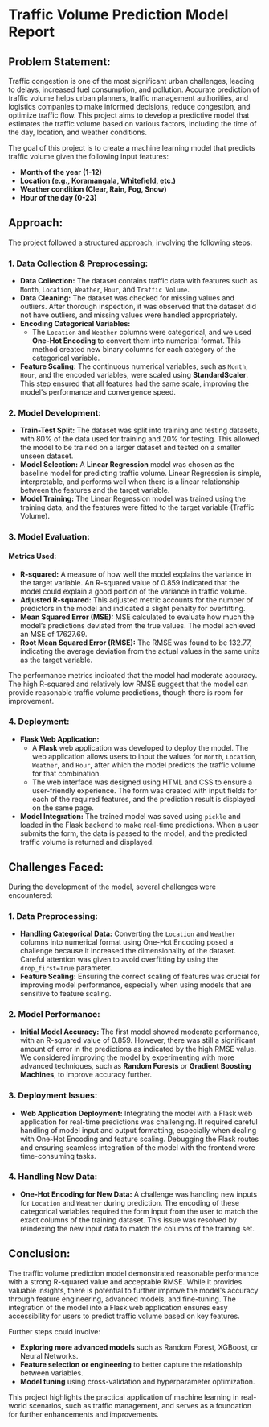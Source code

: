# Traffic Volume Prediction Model Report

## Problem Statement:

Traffic congestion is one of the most significant urban challenges, leading to delays, increased fuel consumption, and pollution. Accurate prediction of traffic volume helps urban planners, traffic management authorities, and logistics companies to make informed decisions, reduce congestion, and optimize traffic flow. This project aims to develop a predictive model that estimates the traffic volume based on various factors, including the time of the day, location, and weather conditions.

The goal of this project is to create a machine learning model that predicts traffic volume given the following input features:

- **Month of the year (1-12)**
- **Location (e.g., Koramangala, Whitefield, etc.)**
- **Weather condition (Clear, Rain, Fog, Snow)**
- **Hour of the day (0-23)**

## Approach:

The project followed a structured approach, involving the following steps:

### 1. Data Collection & Preprocessing:

- **Data Collection:** The dataset contains traffic data with features such as `Month`, `Location`, `Weather`, `Hour`, and `Traffic Volume`.
- **Data Cleaning:** The dataset was checked for missing values and outliers. After thorough inspection, it was observed that the dataset did not have outliers, and missing values were handled appropriately.
- **Encoding Categorical Variables:**
  - The `Location` and `Weather` columns were categorical, and we used **One-Hot Encoding** to convert them into numerical format. This method created new binary columns for each category of the categorical variable.
- **Feature Scaling:** The continuous numerical variables, such as `Month`, `Hour`, and the encoded variables, were scaled using **StandardScaler**. This step ensured that all features had the same scale, improving the model's performance and convergence speed.

### 2. Model Development:

- **Train-Test Split:** The dataset was split into training and testing datasets, with 80% of the data used for training and 20% for testing. This allowed the model to be trained on a larger dataset and tested on a smaller unseen dataset.
- **Model Selection:** A **Linear Regression** model was chosen as the baseline model for predicting traffic volume. Linear Regression is simple, interpretable, and performs well when there is a linear relationship between the features and the target variable.
- **Model Training:** The Linear Regression model was trained using the training data, and the features were fitted to the target variable (Traffic Volume).

### 3. Model Evaluation:

#### Metrics Used:

- **R-squared:** A measure of how well the model explains the variance in the target variable. An R-squared value of 0.859 indicated that the model could explain a good portion of the variance in traffic volume.
- **Adjusted R-squared:** This adjusted metric accounts for the number of predictors in the model and indicated a slight penalty for overfitting.
- **Mean Squared Error (MSE):** MSE calculated to evaluate how much the model’s predictions deviated from the true values. The model achieved an MSE of 17627.69.
- **Root Mean Squared Error (RMSE):** The RMSE was found to be 132.77, indicating the average deviation from the actual values in the same units as the target variable.

The performance metrics indicated that the model had moderate accuracy. The high R-squared and relatively low RMSE suggest that the model can provide reasonable traffic volume predictions, though there is room for improvement.

### 4. Deployment:

- **Flask Web Application:**
  - A **Flask** web application was developed to deploy the model. The web application allows users to input the values for `Month`, `Location`, `Weather`, and `Hour`, after which the model predicts the traffic volume for that combination.
  - The web interface was designed using HTML and CSS to ensure a user-friendly experience. The form was created with input fields for each of the required features, and the prediction result is displayed on the same page.
- **Model Integration:** The trained model was saved using `pickle` and loaded in the Flask backend to make real-time predictions. When a user submits the form, the data is passed to the model, and the predicted traffic volume is returned and displayed.

## Challenges Faced:

During the development of the model, several challenges were encountered:

### 1. Data Preprocessing:

- **Handling Categorical Data:** Converting the `Location` and `Weather` columns into numerical format using One-Hot Encoding posed a challenge because it increased the dimensionality of the dataset. Careful attention was given to avoid overfitting by using the `drop_first=True` parameter.
- **Feature Scaling:** Ensuring the correct scaling of features was crucial for improving model performance, especially when using models that are sensitive to feature scaling.

### 2. Model Performance:

- **Initial Model Accuracy:** The first model showed moderate performance, with an R-squared value of 0.859. However, there was still a significant amount of error in the predictions as indicated by the high RMSE value. We considered improving the model by experimenting with more advanced techniques, such as **Random Forests** or **Gradient Boosting Machines**, to improve accuracy further.

### 3. Deployment Issues:

- **Web Application Deployment:** Integrating the model with a Flask web application for real-time predictions was challenging. It required careful handling of model input and output formatting, especially when dealing with One-Hot Encoding and feature scaling. Debugging the Flask routes and ensuring seamless integration of the model with the frontend were time-consuming tasks.

### 4. Handling New Data:

- **One-Hot Encoding for New Data:** A challenge was handling new inputs for `Location` and `Weather` during prediction. The encoding of these categorical variables required the form input from the user to match the exact columns of the training dataset. This issue was resolved by reindexing the new input data to match the columns of the training set.

## Conclusion:

The traffic volume prediction model demonstrated reasonable performance with a strong R-squared value and acceptable RMSE. While it provides valuable insights, there is potential to further improve the model's accuracy through feature engineering, advanced models, and fine-tuning. The integration of the model into a Flask web application ensures easy accessibility for users to predict traffic volume based on key features.

Further steps could involve:
- **Exploring more advanced models** such as Random Forest, XGBoost, or Neural Networks.
- **Feature selection or engineering** to better capture the relationship between variables.
- **Model tuning** using cross-validation and hyperparameter optimization.

This project highlights the practical application of machine learning in real-world scenarios, such as traffic management, and serves as a foundation for further enhancements and improvements.
